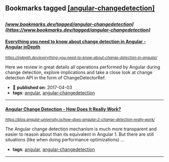 ## Bookmarks tagged [[angular-changedetection]](https://www.bookmarks.dev/search?q=[angular-changedetection])

_<sup><sup>[www.bookmarks.dev/tagged/angular-changedetection](https://www.bookmarks.dev/tagged/angular-changedetection)</sup></sup>_
---
#### [Everything you need to know about change detection in Angular - Angular inDepth](https://indepth.dev/everything-you-need-to-know-about-change-detection-in-angular/)
_<sup>https://indepth.dev/everything-you-need-to-know-about-change-detection-in-angular/</sup>_

Here we review in great details all operations performed by Angular during change detection, explore implications and take a close look at change detection API in the form of ChangeDetectorRef.
* :calendar: **published on**: 2017-04-03
* **tags**: [angular](../tagged/angular.md), [angular-changedetection](../tagged/angular-changedetection.md)
---
#### [Angular Change Detection - How Does It Really Work?](https://blog.angular-university.io/how-does-angular-2-change-detection-really-work/)
_<sup>https://blog.angular-university.io/how-does-angular-2-change-detection-really-work/</sup>_

The Angular change detection mechanism is much more transparent and easier to reason about than its equivalent in Angular 1. But there are still situations (like when doing performance optimizations) ...
* **tags**: [angular](../tagged/angular.md), [angular-changedetection](../tagged/angular-changedetection.md)
---

